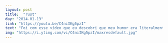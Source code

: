 ```yaml
---
layout: post
title:  "rust"
day: "2014-01-13" 
link: "https://youtu.be/C4niIKg5pzI"
text: "Foi com esse vídeo que eu descobri que meu humor era literalmente só 'cara gritando com sotaque engraçado'."
img: "https://i.ytimg.com/vi/C4niIKg5pzI/maxresdefault.jpg"
---
```

